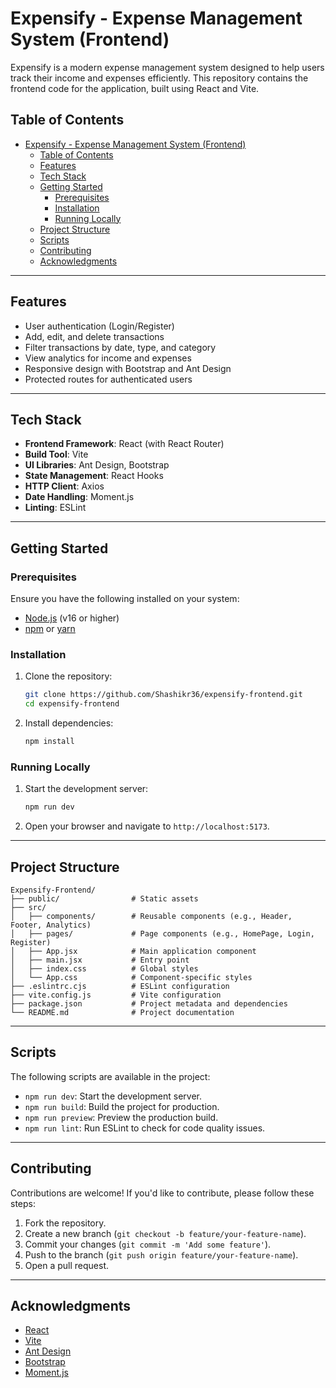 # Expensify - Expense Management System (Frontend)

Expensify is a modern expense management system designed to help users track their income and expenses efficiently. This repository contains the frontend code for the application, built using React and Vite.

## Table of Contents

- [Expensify - Expense Management System (Frontend)](#expensify---expense-management-system-frontend)
  - [Table of Contents](#table-of-contents)
  - [Features](#features)
  - [Tech Stack](#tech-stack)
  - [Getting Started](#getting-started)
    - [Prerequisites](#prerequisites)
    - [Installation](#installation)
    - [Running Locally](#running-locally)
  - [Project Structure](#project-structure)
  - [Scripts](#scripts)
  - [Contributing](#contributing)
  - [Acknowledgments](#acknowledgments)

---

## Features

- User authentication (Login/Register)
- Add, edit, and delete transactions
- Filter transactions by date, type, and category
- View analytics for income and expenses
- Responsive design with Bootstrap and Ant Design
- Protected routes for authenticated users

---

## Tech Stack

- **Frontend Framework**: React (with React Router)
- **Build Tool**: Vite
- **UI Libraries**: Ant Design, Bootstrap
- **State Management**: React Hooks
- **HTTP Client**: Axios
- **Date Handling**: Moment.js
- **Linting**: ESLint

---

## Getting Started

### Prerequisites

Ensure you have the following installed on your system:

- [Node.js](https://nodejs.org/) (v16 or higher)
- [npm](https://www.npmjs.com/) or [yarn](https://yarnpkg.com/)

### Installation

1. Clone the repository:

   ```bash
   git clone https://github.com/Shashikr36/expensify-frontend.git
   cd expensify-frontend
   ```

2. Install dependencies:

   ```bash
   npm install
   ```

### Running Locally

1. Start the development server:

   ```bash
   npm run dev
   ```

2. Open your browser and navigate to `http://localhost:5173`.

---

## Project Structure

```
Expensify-Frontend/
├── public/                # Static assets
├── src/
│   ├── components/        # Reusable components (e.g., Header, Footer, Analytics)
│   ├── pages/             # Page components (e.g., HomePage, Login, Register)
│   ├── App.jsx            # Main application component
│   ├── main.jsx           # Entry point
│   ├── index.css          # Global styles
│   └── App.css            # Component-specific styles
├── .eslintrc.cjs          # ESLint configuration
├── vite.config.js         # Vite configuration
├── package.json           # Project metadata and dependencies
└── README.md              # Project documentation
```

---

## Scripts

The following scripts are available in the project:

- `npm run dev`: Start the development server.
- `npm run build`: Build the project for production.
- `npm run preview`: Preview the production build.
- `npm run lint`: Run ESLint to check for code quality issues.

---

## Contributing

Contributions are welcome! If you'd like to contribute, please follow these steps:

1. Fork the repository.
2. Create a new branch (`git checkout -b feature/your-feature-name`).
3. Commit your changes (`git commit -m 'Add some feature'`).
4. Push to the branch (`git push origin feature/your-feature-name`).
5. Open a pull request.

---

## Acknowledgments

- [React](https://reactjs.org/)
- [Vite](https://vitejs.dev/)
- [Ant Design](https://ant.design/)
- [Bootstrap](https://getbootstrap.com/)
- [Moment.js](https://momentjs.com/)